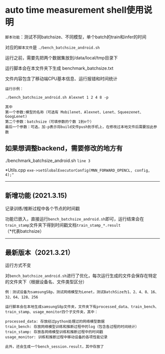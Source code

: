 
# auto time measurement shell使用说明

`脚本功能`：测试不同batchsize、不同模型，单个batch的train和infer的时间

对应的`脚本文件`是 `./bench_batchsize_android.sh`

运行之前，需要先把两个数据集放到/data/local/tmp目录下

运行脚本会在本文件夹下生成 benchmark_batchsize.txt

文件内容包含了移动端CPU基本信息、运行报错和时间统计

```
运行示例：

./bench_batchsize_android.sh Alexnet 1 2 4 8 -p

其中
第一个参数:模型的名称（可选有 Mobilenet、Alexnet、Lenet、Squeezenet、GoogLenet)
第二个参数：batchsize（可填参数的个数 1到n个）
最后一个参数：可选，加-p表示将build文件push到手机上，在修改过本地文件后需要加此参数
```

## 如果想调整backend，需要修改的地方有

./benchmark_batchsize_android.sh   `line 3`

*Utils.cpp  `exe->setGlobalExecutorConfig(MNN_FORWARD_OPENCL, config, 4);"`

---

## 新增功能  (2021.3.15)

记录训练/推断过程中各个节点的时间戳

功能已嵌入，直接运行`bench_batchsize_android.sh`即可，运行结束会在`train_stamp`文件夹下得到时间戳文档`train_stamp_*.result`  （*代表batchsize）

---

## 最新版本（2021.3.21）

运行方式不变

对`bench_batchsize_android.sh`进行了优化，每次运行生成的文件会保存在特定的文件夹下（根据设备名、文件类型区分）

```
例：测试设备为samsungS8p，测试网络模型为Lenet，测试BatchSize为1、2、4、8、16、32、64、128、256

运行脚本会在本地生成samsungS8p文件夹，文件夹下有processed_data、train_bench、train_stamp、usage_monitor四个子文件夹，其中：

processed_data: 存放经过python处理过的网络模型数据
train_bench: 存放网络模型训练和推断过程中的log（包含各过程的时间统计）
train_stamp: 存放各网络模型训练和推断过程中的时间戳
usage_monitor: 训练和推断过程中移动设备的各项性能记录

此外，还会生成一个bench_session.result，其中存放了
```

